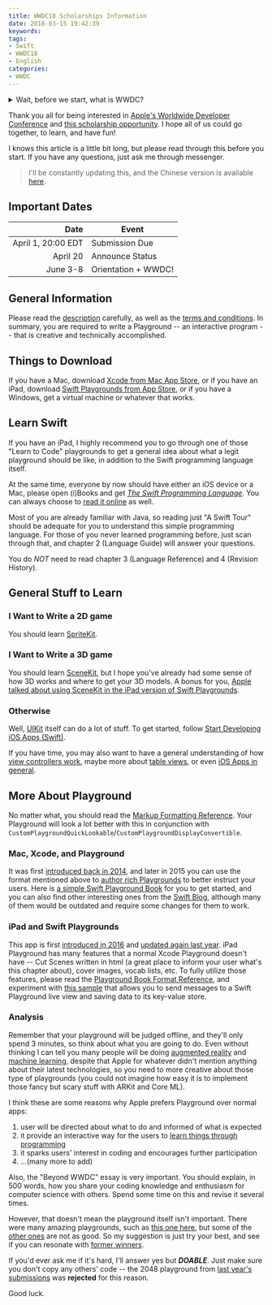 ```yaml
---
title: WWDC18 Scholarships Information
date: 2018-03-15 19:42:39
keywords:
tags:
- Swift
- WWDC18
- English
categories:
- WWDC
---
```


<details>
<summary>Wait, before we start, what is WWDC?</summary>

Description Coming Soon...
</details>

Thank you all for being interested in [Apple's Worldwide Developer Conference](https://developer.apple.com/wwdc) and [this scholarship opportunity](https://developer.apple.com/wwdc/scholarships/). I hope all of us could go together, to learn, and have fun!

I knows this article is a little bit long, but please read through this before you start. If you have any questions, just ask me through messenger.

> I'll be constantly updating this, and the Chinese version is available [here](http://apollonian.xyz/2018/03/16/wwdc18-scholarships-info-cn/).

<!-- more -->

## Important Dates

|Date|Event|
|--:|--|
|April 1, 20:00 EDT|Submission Due|
|April 20|Announce Status|
|June 3-8|Orientation + WWDC!|

## General Information

Please read the [description](https://developer.apple.com/wwdc/scholarships/) carefully, as well as the [terms and conditions](https://developer.apple.com/wwdc/scholarships/terms/WWDC18-Scholarship-Terms-and-Conditions.pdf). In summary, you are required to write a Playground -- an interactive program -- that is creative and technically accomplished.

## Things to Download

If you have a Mac, download [Xcode from Mac App Store](https://itunes.apple.com/app/id497799835), or if you have an iPad, download [Swift Playgrounds from App Store](https://itunes.apple.com/app/id908519492), or if you have a Windows, get a virtual machine or whatever that works.

## Learn Swift

If you have an iPad, I highly recommend you to go through one of those "Learn to Code" playgrounds to get a general idea about what a legit playground should be like, in addition to the Swift programming language itself.

At the same time, everyone by now should have either an iOS device or a Mac, please open (i)Books and get *[The Swift Programming Language](https://itunes.apple.com/book/id1002622538)*. You can always choose to [read it online](https://developer.apple.com/library/content/documentation/Swift/Conceptual/Swift_Programming_Language/index.html) as well.

Most of you are already familiar with Java, so reading just "A Swift Tour" should be adequate for you to understand this simple programming language. For those of you never learned programming before, just scan through that, and chapter 2 (Language Guide) will answer your questions.

You do *NOT* need to read chapter 3 (Language Reference) and 4 (Revision History).

## General Stuff to Learn

### I Want to Write a 2D game

You should learn [SpriteKit](https://developer.apple.com/spritekit/).

### I Want to Write a 3D game

You should learn [SceneKit](https://developer.apple.com/scenekit/), but I hope you've already had some sense of how 3D works and where to get your 3D models. A bonus for you, [Apple talked about using SceneKit in the iPad version of Swift Playgrounds](https://developer.apple.com/videos/play/wwdc2017/605/).

### Otherwise

Well, [UIKit](https://developer.apple.com/documentation/uikit) itself can do a lot of stuff. To get started, follow [Start Developing iOS Apps (Swift)](https://developer.apple.com/library/content/referencelibrary/GettingStarted/DevelopiOSAppsSwift/).

If you have time, you may also want to have a general understanding of how [view controllers work](https://developer.apple.com/library/content/featuredarticles/ViewControllerPGforiPhoneOS), maybe more about [table views](https://developer.apple.com/library/content/documentation/UserExperience/Conceptual/TableView_iPhone/AboutTableViewsiPhone/AboutTableViewsiPhone.html), or even [iOS Apps in general](https://developer.apple.com/library/content/documentation/iPhone/Conceptual/iPhoneOSProgrammingGuide/Introduction/Introduction.html).

## More About Playground

No matter what, you should read the [Markup Formatting Reference](https://developer.apple.com/library/content/documentation/Xcode/Reference/xcode_markup_formatting_ref/). Your Playground will look a lot better with this in conjunction with `CustomPlaygroundQuickLookable`/`CustomPlaygroundDisplayConvertible`.

### Mac, Xcode, and Playground

It was first [introduced back in 2014](https://developer.apple.com/videos/play/wwdc2014/408/), and later in 2015 you can use the format mentioned above to [author rich Playgrounds](https://developer.apple.com/videos/play/wwdc2015/405/) to better instruct your users. Here is [a simple Swift Playground Book](https://developer.apple.com/library/content/samplecode/StarterPlaygroundBook/Introduction/Intro.html) for you to get started, and you can also find other interesting ones from the [Swift Blog](https://developer.apple.com/swift/blog/), although many of them would be outdated and require some changes for them to work.

### iPad and Swift Playgrounds

This app is first [introduced in 2016](https://developer.apple.com/videos/play/wwdc2016/408/) and [updated again last year](https://developer.apple.com/videos/play/wwdc2017/408/). iPad Playground has many features that a normal Xcode Playground doesn't have -- Cut Scenes written in html (a great place to inform your user what's this chapter about), cover images, vocab lists, etc. To fully utilize those features, please read the [Playground Book Format Reference](https://developer.apple.com/library/content/documentation/Xcode/Conceptual/swift_playgrounds_doc_format/), and experiment with [this sample](https://developer.apple.com/library/content/samplecode/TalkingToTheLiveView/Introduction/Intro.html) that allows you to send messages to a Swift Playground live view and saving data to its key-value store.

### Analysis

Remember that your playground will be judged offline, and they'll only spend 3 minutes, so think about what you are going to do. Even without thinking I can tell you many people will be doing [augmented reality](https://developer.apple.com/arkit) and [machine learning](https://developer.apple.com/coreml), despite that Apple for whatever didn't mention anything about their latest technologies, so you need to more creative about those type of playgrounds (you could not imagine how easy it is to implement those fancy but scary stuff with ARKit and Core ML).

I think these are some reasons why Apple prefers Playground over normal apps:

1. user will be directed about what to do and informed of what is expected
2. it provide an interactive way for the users to [learn things through programming](https://developer.apple.com/videos/play/wwdc2017/416/)
3. it sparks users' interest in coding and encourages further participation
4. ...(many more to add)

Also, the "Beyond WWDC" essay is very important. You should explain, in 500 words, how you share your coding knowledge and enthusiasm for computer science with others. Spend some time on this and revise it several times.

However, that doesn't mean the playground itself isn't important. There were many amazing playgrounds, such as [this one here](https://www.youtube.com/watch?v=cq_zLMKB-SE), but some of the [other ones](https://www.youtube.com/playlist?list=PLl469UE7Uwr0bdon2CvnpxmQs16qu4nkf) are not as good. So my suggestion is just try your best, and see if you can resonate with [former winners](https://itunes.apple.com/story/id1358780266).

If you'd ever ask me if it's hard, I'll answer yes but ***DOABLE***. Just make sure you don't copy any others' code -- the 2048 playground from [last year's submissions](https://github.com/wwdc/2017) was **rejected** for this reason.

Good luck.
